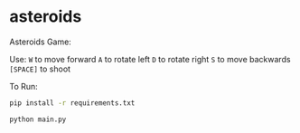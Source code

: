 # asteroids

Asteroids Game:

Use:
```W``` to move forward
```A``` to rotate left
```D``` to rotate right
```S``` to move backwards
```[SPACE]``` to shoot

To Run:
```bash
pip install -r requirements.txt
```

```bash
python main.py
```

